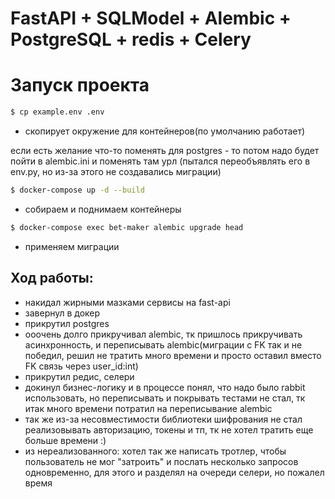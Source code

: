 # FastAPI + SQLModel + Alembic + PostgreSQL + redis + Celery

# Запуск проекта
```sh
$ cp example.env .env
```
 - скопирует окружение для контейнеров(по умолчанию работает)

если есть желание что-то поменять для postgres - то потом надо будет пойти в alembic.ini и поменять там урл
(пытался переобъявлять его в env.py, но из-за этого не создавались миграции)

```sh
$ docker-compose up -d --build
```
 - собираем и поднимаем контейнеры

```sh
$ docker-compose exec bet-maker alembic upgrade head
```
 - применяем миграции


## Ход работы:

- накидал жирными мазками сервисы на fast-api
- завернул в докер
- прикрутил postgres
- ооочень долго прикручивал alembic, тк пришлось прикручивать асинхронность, и переписывать alembic(миграции с FK так и не победил, решил не тратить много времени и просто оставил вместо FK связь через user_id:int)
- прикрутил редис, селери
- докинул бизнес-логику и в процессе понял, что надо было rabbit использовать, но переписывать и покрывать тестами не стал, тк итак много времени потратил на переписывание alembic
- так же из-за несовместимости библиотеки шифрования не стал реализовывать авторизацию, токены и тп, тк не хотел тратить еще больше времени :)
- из нереализованного: хотел так же написать тротлер, чтобы пользователь не мог "затроить" и послать несколько запросов одновременно, для этого и разделял на очереди селери, но пожалел время



